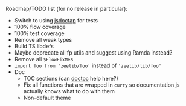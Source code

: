 Roadmap/TODO list (for no release in particular):

* Switch to using [jsdoctap](http://npm.im/jsdoctap) for tests
* 100% flow coverage
* 100% test coverage
* Remove all weak types
* Build TS libdefs
* Maybe deprecate all fp utils and suggest using Ramda instead?
* Remove all `$FlowFixMe`s
* `import foo from 'zeelib/foo'` instead of `'zeelib/lib/foo'`
* Doc
  * TOC sections (can [doctoc](https://github.com/thlorenz/doctoc) help here?)
  * Fix all functions that are wrapped in `curry` so documentation.js actually knows what to do with them
  * Non-default theme
